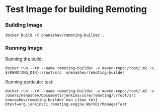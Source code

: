 Test Image for building Remoting
===

### Building Image

```shell
docker build -t onenashev/remoting-builder .
```

### Running Image

Running the build:

```shell
docker run --rm --name remoting-builder -v maven-repo:/root/.m2 -v ${REMOTING_DIR}:/root/src  onenashev/remoting-builder
```

Running particular test:

```shell
docker run --rm --name remoting-builder -v maven-repo:/root/.m2 -v /Users/nenashev/Documents/jenkins/core/remoting/:/root/src  onenashev/remoting-builder mvn clean test -Dtest=org.jenkinsci.remoting.engine.WorkDirManagerTest
```
